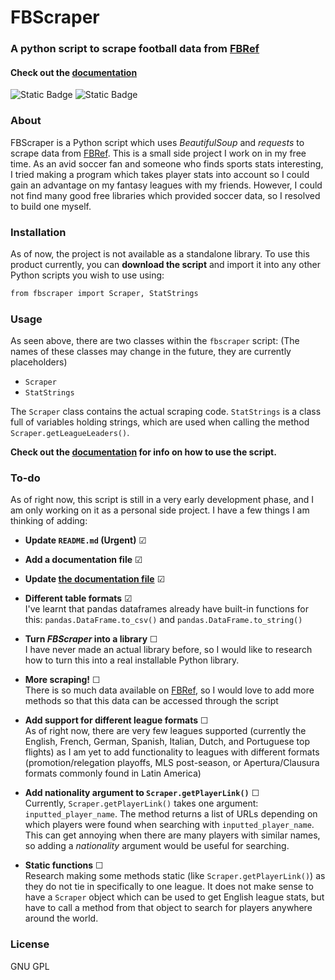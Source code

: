 # FBScraper
### A python script to scrape football data from [FBRef]
#### Check out the [documentation](DOCUMENTATION.md)

![Static Badge](https://img.shields.io/badge/License-GNU-red) ![Static Badge](https://img.shields.io/badge/Python-yellow)

### About
FBScraper is a Python script which uses *BeautifulSoup* and *requests* to scrape data from [FBRef].
This is a small side project I work on in my free time. As an avid soccer fan and someone who finds sports stats interesting, I tried making a program which takes player stats into account so I could gain an advantage on my fantasy leagues with my friends. However, I could not find many good free libraries which provided soccer data, so I resolved to build one myself.


### Installation
As of now, the project is not available as a standalone library. To use this product currently, you can **download the script** and import it into any other Python scripts you wish to use using:
```sh
from fbscraper import Scraper, StatStrings
```

### Usage
As seen above, there are two classes within the ```fbscraper``` script:
(The names of these classes may change in the future, they are currently placeholders)
- ```Scraper```
- ```StatStrings```

The ```Scraper``` class contains the actual scraping code. ```StatStrings``` is a class full of variables holding strings, which are used when calling the method ```Scraper.getLeagueLeaders()```.

**Check out the [documentation](DOCUMENTATION.md) for info on how to use the script.**

### To-do
As of right now, this script is still in a very early development phase, and I am only working on it as a personal side project. I have a few things I am thinking of adding:

- **Update ```README.md``` (Urgent)** ☑
- **Add a documentation file** ☑
- **Update [the documentation file](DOCUMENTATION.md)** ☑

- **Different table formats** ☑\
I've learnt that pandas dataframes already have built-in functions for this: ```pandas.DataFrame.to_csv()``` and ```pandas.DataFrame.to_string()```

- **Turn *FBScraper* into a library** ☐\
I have never made an actual library before, so I would like to research how to turn this into a real installable Python library.

- **More scraping!** ☐\
There is so much data available on [FBRef], so I would love to add more methods so that this data can be accessed through the script

- **Add support for different league formats** ☐\
As of right now, there are very few leagues supported (currently the English, French, German, Spanish, Italian, Dutch, and Portuguese top flights) as I am yet to add functionality to leagues with different formats (promotion/relegation playoffs, MLS post-season, or Apertura/Clausura formats commonly found in Latin America)



- **Add nationality argument to ```Scraper.getPlayerLink()```** ☐\
Currently, ```Scraper.getPlayerLink()``` takes one argument: ```inputted_player_name```. The method returns a list of URLs depending on which players were found when searching with ```inputted_player_name```. This can get annoying when there are many players with similar names, so adding a *nationality* argument would be useful for searching.

- **Static functions** ☐\
Research making some methods static (like ```Scraper.getPlayerLink()```) as they do not tie in specifically to one league. It does not make sense to have a ```Scraper``` object which can be used to get English league stats, but have to call a method from that object to search for players anywhere around the world.

### License
GNU GPL

[FBRef]: <https://fbref.com>
